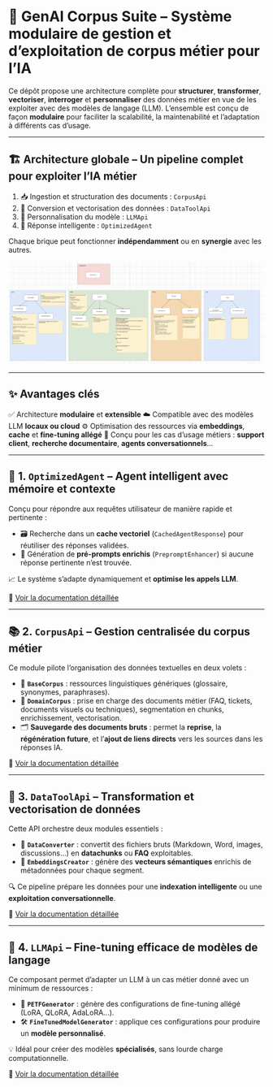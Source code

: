 # 🧠 GenAI Corpus Suite – Système modulaire de gestion et d’exploitation de corpus métier pour l’IA

Ce dépôt propose une architecture complète pour **structurer**, **transformer**, **vectoriser**, **interroger** et **personnaliser** des données métier en vue de les exploiter avec des modèles de langage (LLM).
L’ensemble est conçu de façon **modulaire** pour faciliter la scalabilité, la maintenabilité et l’adaptation à différents cas d’usage.

---

## 🏗️ Architecture globale – Un pipeline complet pour exploiter l’IA métier

1. 📥 Ingestion et structuration des documents : `CorpusApi`
2. 🔄 Conversion et vectorisation des données : `DataToolApi`
3. 🧪 Personnalisation du modèle : `LLMApi`
4. 💬 Réponse intelligente : `OptimizedAgent`

Chaque brique peut fonctionner **indépendamment** ou en **synergie** avec les autres.

![Archi](docs/archi/archi.png)

---

## ✨ Avantages clés

✅ Architecture **modulaire** et **extensible**
☁️ Compatible avec des modèles LLM **locaux ou cloud**
⚙️ Optimisation des ressources via **embeddings**, **cache** et **fine-tuning allégé**
🧩 Conçu pour les cas d’usage métiers : **support client**, **recherche documentaire**, **agents conversationnels**…

---

## 🤖 1. `OptimizedAgent` – Agent intelligent avec mémoire et contexte

Conçu pour répondre aux requêtes utilisateur de manière rapide et pertinente :

* 🗃️ Recherche dans un **cache vectoriel** (`CachedAgentResponse`) pour réutiliser des réponses validées.
* 🧠 Génération de **pré-prompts enrichis** (`PrepromptEnhancer`) si aucune réponse pertinente n’est trouvée.

📈 Le système s’adapte dynamiquement et **optimise les appels LLM**.

📄 [Voir la documentation détaillée](docs/archi/GEN_AI.md)

---

## 📚 2. `CorpusApi` – Gestion centralisée du corpus métier

Ce module pilote l’organisation des données textuelles en deux volets :

* 📖 **`BaseCorpus`** : ressources linguistiques génériques (glossaire, synonymes, paraphrases).
* 🧩 **`DomainCorpus`** : prise en charge des documents métier (FAQ, tickets, documents visuels ou techniques), segmentation en chunks, enrichissement, vectorisation.
* 🗂️ **Sauvegarde des documents bruts** : permet la **reprise**, la **régénération future**, et l’**ajout de liens directs** vers les sources dans les réponses IA.

📄 [Voir la documentation détaillée](docs/archi/DATA.md)

---

## 🧰 3. `DataToolApi` – Transformation et vectorisation de données

Cette API orchestre deux modules essentiels :

* 🔄 **`DataConverter`** : convertit des fichiers bruts (Markdown, Word, images, discussions...) en **datachunks** ou **FAQ** exploitables.
* 📐 **`EmbeddingsCreator`** : génère des **vecteurs sémantiques** enrichis de métadonnées pour chaque segment.

🔍 Ce pipeline prépare les données pour une **indexation intelligente** ou une **exploitation conversationnelle**.

📄 [Voir la documentation détaillée](docs/archi/TOOLS.md)

---

## 🧪 4. `LLMApi` – Fine-tuning efficace de modèles de langage

Ce composant permet d’adapter un LLM à un cas métier donné avec un minimum de ressources :

* 🧠 **`PETFGenerator`** : génère des configurations de fine-tuning allégé (LoRA, QLoRA, AdaLoRA...).
* 🛠️ **`FineTunedModelGenerator`** : applique ces configurations pour produire un **modèle personnalisé**.

💡 Idéal pour créer des modèles **spécialisés**, sans lourde charge computationnelle.

📄 [Voir la documentation détaillée](docs/archi/LLM.md)
